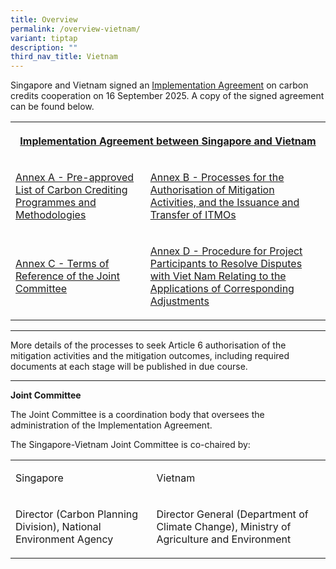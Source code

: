 ```yaml
---
title: Overview
permalink: /overview-vietnam/
variant: tiptap
description: ""
third_nav_title: Vietnam
---
```

<p>Singapore and Vietnam signed an <a href="https://www.mti.gov.sg/Newsroom/Press-Releases/2025/09/Singapore-signs-Implementation-Agreement-on-carbon-credits-collaboration-with-Vietnam" rel="noopener nofollow" target="_blank">Implementation Agreement</a> on
carbon credits cooperation on 16 September 2025. A copy of the signed agreement
can be found below.</p>
<p></p>
<table style="minWidth: 50px">
<colgroup>
<col>
<col>
</colgroup>
<tbody>
<tr>
<th rowspan="1" colspan="2">
<p><a href="/files/SG_VN_IA_Main_Text.pdf" rel="noopener nofollow" target="_blank">Implementation Agreement between Singapore and Vietnam</a>
</p>
</th>
</tr>
<tr>
<td rowspan="1" colspan="1">
<p><a href="/files/SG_VN_IA_Annex_A.pdf" rel="noopener nofollow" target="_blank">Annex A - Pre-approved List of Carbon Crediting Programmes and Methodologies</a>
</p>
</td>
<td rowspan="1" colspan="1">
<p><a href="/files/SG_VN_IA_Annex_B.pdf" rel="noopener nofollow" target="_blank">Annex B - Processes for the Authorisation of Mitigation Activities, and the Issuance and Transfer of ITMOs</a>
</p>
</td>
</tr>
<tr>
<td rowspan="1" colspan="1">
<p><a href="/files/SG_VN_IA_Annex_C.pdf" rel="noopener nofollow" target="_blank">Annex C - Terms of Reference of the Joint Committee</a>
</p>
</td>
<td rowspan="1" colspan="1">
<p><a href="/files/SG_VN_IA_Annex_D.pdf" rel="noopener nofollow" target="_blank">Annex D - Procedure for Project Participants to Resolve Disputes with Viet Nam Relating to the Applications of Corresponding Adjustments</a>
</p>
</td>
</tr>
</tbody>
</table>
<hr>
<p>More details of the processes to seek Article 6 authorisation of the mitigation
activities and the mitigation outcomes, including required documents at
each stage will be published in due course.</p>
<hr>
<p><strong>Joint Committee</strong>
</p>
<p>The Joint Committee is a coordination body that oversees the administration
of the Implementation Agreement.</p>
<p></p>
<p>The Singapore-Vietnam Joint Committee is co-chaired by:</p>
<table style="minWidth: 50px">
<colgroup>
<col>
<col>
</colgroup>
<tbody>
<tr>
<td rowspan="1" colspan="1">
<p>Singapore</p>
</td>
<td rowspan="1" colspan="1">
<p>Vietnam</p>
</td>
</tr>
<tr>
<td rowspan="1" colspan="1">
<p>Director (Carbon Planning Division), National Environment Agency</p>
</td>
<td rowspan="1" colspan="1">
<p>Director General (Department of Climate Change), Ministry of Agriculture
and Environment</p>
</td>
</tr>
</tbody>
</table>
<p></p>
<p><a href="https://www.carbonmarkets-cooperation.gov.sg/project-register/" class="is-half is-left is-full-height" rel="noopener noreferrer nofollow" target="_blank"><br></a>
</p>